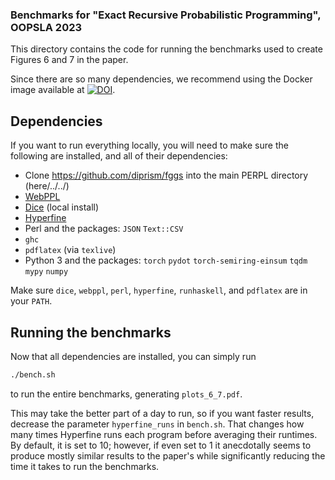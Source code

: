 ### Benchmarks for "Exact Recursive Probabilistic Programming", OOPSLA 2023
This directory contains the code for running the benchmarks used to create Figures 6 and 7 in the paper.

Since there are so many dependencies, we recommend using the Docker image available at [![DOI](https://zenodo.org/badge/DOI/10.5281/zenodo.7510763.svg)](https://doi.org/10.5281/zenodo.7510763).

## Dependencies
If you want to run everything locally, you will need to make sure the following are installed, and all of their dependencies:
- Clone https://github.com/diprism/fggs into the main PERPL directory (here/../../)
- [WebPPL](http://webppl.org/)
- [Dice](http://dicelang.cs.ucla.edu/about/) (local install)
- [Hyperfine](https://github.com/sharkdp/hyperfine)
- Perl and the packages: `JSON` `Text::CSV`
- `ghc`
- `pdflatex` (via `texlive`)
- Python 3 and the packages: `torch` `pydot` `torch-semiring-einsum` `tqdm` `mypy` `numpy`

Make sure `dice`, `webppl`, `perl`, `hyperfine`, `runhaskell`, and `pdflatex` are in your `PATH`.

## Running the benchmarks
Now that all dependencies are installed, you can simply run
```bash
./bench.sh
```
to run the entire benchmarks, generating `plots_6_7.pdf`.

This may take the better part of a day to run, so if you want faster results, decrease the parameter `hyperfine_runs` in `bench.sh`. That changes how many times Hyperfine runs each program before averaging their runtimes. By default, it is set to 10; however, if even set to 1 it anecdotally seems to produce mostly similar results to the paper's while significantly reducing the time it takes to run the benchmarks.
